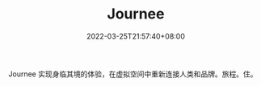 ﻿---
weight: 
title: "Journee"
description: "Journee 实现身临其境的体验，在虚拟空间中重新连接人类和品牌。旅程。住。"
date: 2022-03-25T21:57:40+08:00
lastmod: 2022-03-25T16:45:40+08:00
draft: false
authors: ["Metabd"]
featuredImage: "71.webp"
link: "https://journee.live/"
tags: ["Journee","虚拟社交"]
categories: ["navigation"]
navigation: ["虚拟社交"]
lightgallery: true
toc: true
pinned: false
recommend: false
recommend1: false
---
Journee 实现身临其境的体验，在虚拟空间中重新连接人类和品牌。旅程。住。
